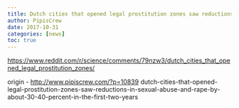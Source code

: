 ```yaml
---
title: Dutch cities that opened legal prostitution zones saw reductions in sexual abuse and rape by about 30-40 percent in the first two years
author: PipisCrew
date: 2017-10-31
categories: [news]
toc: true
---
```


https://www.reddit.com/r/science/comments/79nzw3/dutch_cities_that_opened_legal_prostitution_zones/

origin - http://www.pipiscrew.com/?p=10839 dutch-cities-that-opened-legal-prostitution-zones-saw-reductions-in-sexual-abuse-and-rape-by-about-30-40-percent-in-the-first-two-years